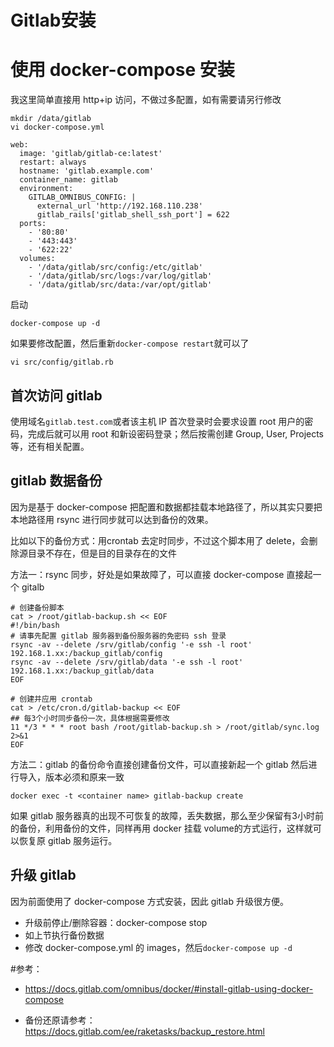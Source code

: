 # Gitlab安装


<!--more-->

# 使用 docker-compose 安装

我这里简单直接用 http+ip 访问，不做过多配置，如有需要请另行修改

```
mkdir /data/gitlab
vi docker-compose.yml
```



```
web:
  image: 'gitlab/gitlab-ce:latest'
  restart: always
  hostname: 'gitlab.example.com'
  container_name: gitlab
  environment:
    GITLAB_OMNIBUS_CONFIG: |
      external_url 'http://192.168.110.238'
      gitlab_rails['gitlab_shell_ssh_port'] = 622
  ports:
    - '80:80'
    - '443:443'
    - '622:22'
  volumes:
    - '/data/gitlab/src/config:/etc/gitlab'
    - '/data/gitlab/src/logs:/var/log/gitlab'
    - '/data/gitlab/src/data:/var/opt/gitlab'
```

启动

```
docker-compose up -d
```

如果要修改配置，然后重新`docker-compose restart`就可以了

`vi src/config/gitlab.rb `

## 首次访问 gitlab

使用域名`gitlab.test.com`或者该主机 IP 首次登录时会要求设置 root 用户的密码，完成后就可以用 root 和新设密码登录；然后按需创建 Group, User, Projects等，还有相关配置。

## gitlab 数据备份

因为是基于 docker-compose 把配置和数据都挂载本地路径了，所以其实只要把本地路径用 rsync 进行同步就可以达到备份的效果。

比如以下的备份方式：用crontab 去定时同步，不过这个脚本用了 delete，会删除源目录不存在，但是目的目录存在的文件

方法一：rsync 同步，好处是如果故障了，可以直接 docker-compose 直接起一个 gitalb

```
# 创建备份脚本
cat > /root/gitlab-backup.sh << EOF
#!/bin/bash
# 请事先配置 gitlab 服务器到备份服务器的免密码 ssh 登录
rsync -av --delete /srv/gitlab/config '-e ssh -l root' 192.168.1.xx:/backup_gitlab/config
rsync -av --delete /srv/gitlab/data '-e ssh -l root' 192.168.1.xx:/backup_gitlab/data
EOF

# 创建并应用 crontab
cat > /etc/cron.d/gitlab-backup << EOF
## 每3个小时同步备份一次，具体根据需要修改
11 */3 * * * root bash /root/gitlab-backup.sh > /root/gitlab/sync.log 2>&1
EOF

```

方法二：gitlab 的备份命令直接创建备份文件，可以直接新起一个 gitlab 然后进行导入，版本必须和原来一致

```
docker exec -t <container name> gitlab-backup create
```



如果 gitlab 服务器真的出现不可恢复的故障，丢失数据，那么至少保留有3小时前的备份，利用备份的文件，同样再用 docker 挂载 volume的方式运行，这样就可以恢复原 gitlab 服务运行。



## 升级 gitlab

因为前面使用了 docker-compose 方式安装，因此 gitlab 升级很方便。

- 升级前停止/删除容器：docker-compose stop
- 如上节执行备份数据
- 修改 docker-compose.yml 的 images，然后`docker-compose up -d`

#参考：

- https://docs.gitlab.com/omnibus/docker/#install-gitlab-using-docker-compose

- 备份还原请参考：https://docs.gitlab.com/ee/raketasks/backup_restore.html

  
